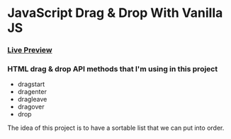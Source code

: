 # JavaScript Drag & Drop With Vanilla JS

### [Live Preview](https://codepen.io/saul-gavrilov/pen/vYWGrJB)

### HTML drag & drop API methods that I'm using in this project

- dragstart
- dragenter
- dragleave
- dragover
- drop

The idea of this project is to have a sortable list that we can put into order.
